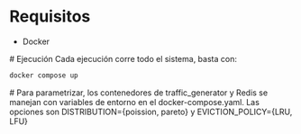 # Requisitos
- Docker

# Ejecución
Cada ejecución corre todo el sistema, basta con:
```bash
docker compose up
```

# Para parametrizar, los contenedores de traffic_generator y Redis se manejan con variables de entorno en el docker-compose.yaml. Las opciones son DISTRIBUTION={poission, pareto} y EVICTION_POLICY={LRU, LFU}
